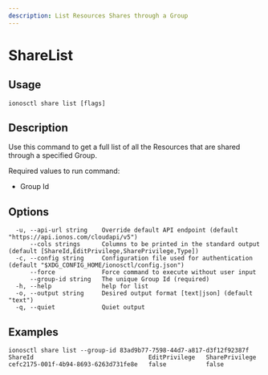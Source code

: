 ```yaml
---
description: List Resources Shares through a Group
---
```


# ShareList

## Usage

```text
ionosctl share list [flags]
```

## Description

Use this command to get a full list of all the Resources that are shared through a specified Group.

Required values to run command:

* Group Id

## Options

```text
  -u, --api-url string    Override default API endpoint (default "https://api.ionos.com/cloudapi/v5")
      --cols strings      Columns to be printed in the standard output (default [ShareId,EditPrivilege,SharePrivilege,Type])
  -c, --config string     Configuration file used for authentication (default "$XDG_CONFIG_HOME/ionosctl/config.json")
      --force             Force command to execute without user input
      --group-id string   The unique Group Id (required)
  -h, --help              help for list
  -o, --output string     Desired output format [text|json] (default "text")
  -q, --quiet             Quiet output
```

## Examples

```text
ionosctl share list --group-id 83ad9b77-7598-44d7-a817-d3f12f92387f 
ShareId                                EditPrivilege   SharePrivilege
cefc2175-001f-4b94-8693-6263d731fe8e   false           false
```


